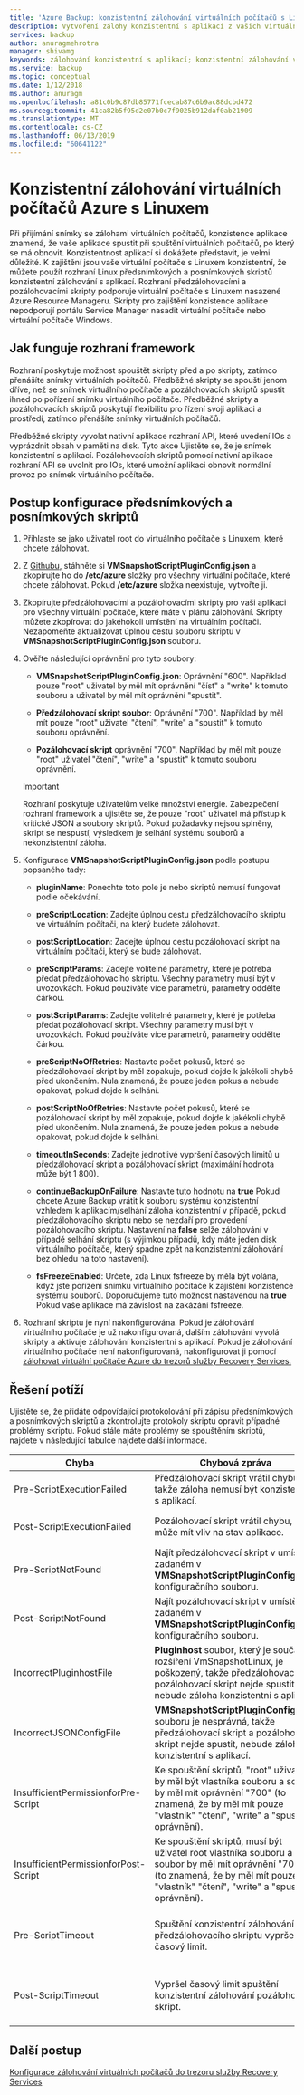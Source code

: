 ```yaml
---
title: 'Azure Backup: konzistentní zálohování virtuálních počítačů s Linuxem'
description: Vytvoření zálohy konzistentní s aplikací z vašich virtuálních počítačů s Linuxem do Azure. Tento článek vysvětluje, konfiguraci rozhraní skript pro zálohování Azure nasazené virtuální počítače s Linuxem. Tento článek také obsahuje informace o odstraňování potíží.
services: backup
author: anuragmehrotra
manager: shivamg
keywords: zálohování konzistentní s aplikací; konzistentní zálohování virtuálních počítačů Azure; Zálohování virtuálního počítače s Linuxem; Azure Backup
ms.service: backup
ms.topic: conceptual
ms.date: 1/12/2018
ms.author: anuragm
ms.openlocfilehash: a81c0b9c87db85771fcecab87c6b9ac88dcbd472
ms.sourcegitcommit: 41ca82b5f95d2e07b0c7f9025b912daf0ab21909
ms.translationtype: MT
ms.contentlocale: cs-CZ
ms.lasthandoff: 06/13/2019
ms.locfileid: "60641122"
---
```

# <a name="application-consistent-backup-of-azure-linux-vms"></a>Konzistentní zálohování virtuálních počítačů Azure s Linuxem

Při přijímání snímky se zálohami virtuálních počítačů, konzistence aplikace znamená, že vaše aplikace spustit při spuštění virtuálních počítačů, po který se má obnovit. Konzistentnost aplikací si dokážete představit, je velmi důležité. K zajištění jsou vaše virtuální počítače s Linuxem konzistentní, že můžete použít rozhraní Linux předsnímkových a posnímkových skriptů konzistentní zálohování s aplikací. Rozhraní předzálohovacími a pozálohovacími skripty podporuje virtuální počítače s Linuxem nasazené Azure Resource Manageru. Skripty pro zajištění konzistence aplikace nepodporují portálu Service Manager nasadit virtuální počítače nebo virtuální počítače Windows.

## <a name="how-the-framework-works"></a>Jak funguje rozhraní framework

Rozhraní poskytuje možnost spouštět skripty před a po skripty, zatímco přenášíte snímky virtuálních počítačů. Předběžné skripty se spouští jenom dříve, než se snímek virtuálního počítače a pozálohovacích skriptů spustit ihned po pořízení snímku virtuálního počítače. Předběžné skripty a pozálohovacích skriptů poskytují flexibilitu pro řízení svoji aplikaci a prostředí, zatímco přenášíte snímky virtuálních počítačů.

Předběžné skripty vyvolat nativní aplikace rozhraní API, které uvedení IOs a vyprázdnit obsah v paměti na disk. Tyto akce Ujistěte se, že je snímek konzistentní s aplikací. Pozálohovacích skriptů pomocí nativní aplikace rozhraní API se uvolnit pro IOs, které umožní aplikaci obnovit normální provoz po snímek virtuálního počítače.

## <a name="steps-to-configure-pre-script-and-post-script"></a>Postup konfigurace předsnímkových a posnímkových skriptů

1. Přihlaste se jako uživatel root do virtuálního počítače s Linuxem, které chcete zálohovat.

2. Z [Githubu](https://github.com/MicrosoftAzureBackup/VMSnapshotPluginConfig), stáhněte si **VMSnapshotScriptPluginConfig.json** a zkopírujte ho do **/etc/azure** složky pro všechny virtuální počítače, které chcete zálohovat. Pokud **/etc/azure** složka neexistuje, vytvořte ji.

3. Zkopírujte předzálohovacími a pozálohovacími skripty pro vaši aplikaci pro všechny virtuální počítače, které máte v plánu zálohování. Skripty můžete zkopírovat do jakéhokoli umístění na virtuálním počítači. Nezapomeňte aktualizovat úplnou cestu souboru skriptu v **VMSnapshotScriptPluginConfig.json** souboru.

4. Ověřte následující oprávnění pro tyto soubory:

   - **VMSnapshotScriptPluginConfig.json**: Oprávnění "600". Například pouze "root" uživatel by měl mít oprávnění "číst" a "write" k tomuto souboru a uživatel by měl mít oprávnění "spustit".

   - **Předzálohovací skript soubor**: Oprávnění "700".  Například by měl mít pouze "root" uživatel "čtení", "write" a "spustit" k tomuto souboru oprávnění.

   - **Pozálohovací skript** oprávnění "700". Například by měl mít pouze "root" uživatel "čtení", "write" a "spustit" k tomuto souboru oprávnění.

   > [!Important]
   > Rozhraní poskytuje uživatelům velké množství energie. Zabezpečení rozhraní framework a ujistěte se, že pouze "root" uživatel má přístup k kritické JSON a soubory skriptů.
   > Pokud požadavky nejsou splněny, skript se nespustí, výsledkem je selhání systému souborů a nekonzistentní záloha.
   >

5. Konfigurace **VMSnapshotScriptPluginConfig.json** podle postupu popsaného tady:
    - **pluginName**: Ponechte toto pole je nebo skriptů nemusí fungovat podle očekávání.

    - **preScriptLocation**: Zadejte úplnou cestu předzálohovacího skriptu ve virtuálním počítači, na který budete zálohovat.

    - **postScriptLocation**: Zadejte úplnou cestu pozálohovací skript na virtuálním počítači, který se bude zálohovat.

    - **preScriptParams**: Zadejte volitelné parametry, které je potřeba předat předzálohovacího skriptu. Všechny parametry musí být v uvozovkách. Pokud používáte více parametrů, parametry oddělte čárkou.

    - **postScriptParams**: Zadejte volitelné parametry, které je potřeba předat pozálohovací skript. Všechny parametry musí být v uvozovkách. Pokud používáte více parametrů, parametry oddělte čárkou.

    - **preScriptNoOfRetries**: Nastavte počet pokusů, které se předzálohovací skript by měl zopakuje, pokud dojde k jakékoli chybě před ukončením. Nula znamená, že pouze jeden pokus a nebude opakovat, pokud dojde k selhání.

    - **postScriptNoOfRetries**:  Nastavte počet pokusů, které se pozálohovací skript by měl zopakuje, pokud dojde k jakékoli chybě před ukončením. Nula znamená, že pouze jeden pokus a nebude opakovat, pokud dojde k selhání.

    - **timeoutInSeconds**: Zadejte jednotlivé vypršení časových limitů u předzálohovací skript a pozálohovací skript (maximální hodnota může být 1 800).

    - **continueBackupOnFailure**: Nastavte tuto hodnotu na **true** Pokud chcete Azure Backup vrátit k souboru systému konzistentní vzhledem k aplikacím/selhání záloha konzistentní v případě, pokud předzálohovacího skriptu nebo se nezdaří pro provedení pozálohovacího skriptu. Nastavení na **false** selže zálohování v případě selhání skriptu (s výjimkou případů, kdy máte jeden disk virtuálního počítače, který spadne zpět na konzistentní zálohování bez ohledu na toto nastavení).

    - **fsFreezeEnabled**: Určete, zda Linux fsfreeze by měla být volána, když jste pořízení snímku virtuálního počítače k zajištění konzistence systému souborů. Doporučujeme tuto možnost nastavenou na **true** Pokud vaše aplikace má závislost na zakázání fsfreeze.

6. Rozhraní skriptu je nyní nakonfigurována. Pokud je zálohování virtuálního počítače je už nakonfigurovaná, dalším zálohování vyvolá skripty a aktivuje zálohování konzistentní s aplikací. Pokud je zálohování virtuálního počítače není nakonfigurovaná, nakonfigurovat ji pomocí [zálohovat virtuální počítače Azure do trezorů služby Recovery Services.](https://docs.microsoft.com/azure/backup/backup-azure-vms-first-look-arm)

## <a name="troubleshooting"></a>Řešení potíží

Ujistěte se, že přidáte odpovídající protokolování při zápisu předsnímkových a posnímkových skriptů a zkontrolujte protokoly skriptu opravit případné problémy skriptu. Pokud stále máte problémy se spouštěním skriptů, najdete v následující tabulce najdete další informace.

| Chyba | Chybová zpráva | Doporučená akce |
| ------------------------ | -------------- | ------------------ |
| Pre-ScriptExecutionFailed |Předzálohovací skript vrátil chybu, takže záloha nemusí být konzistentní s aplikací.   | Podívejte se na protokoly chyb vašeho skriptu, pokud chcete problém vyřešit.|  
|   Post-ScriptExecutionFailed |    Pozálohovací skript vrátil chybu, která může mít vliv na stav aplikace. |    Podívejte se na protokoly chyb vašeho skriptu, abyste tento problém vyřešit a zkontrolovat stav aplikace. |
| Pre-ScriptNotFound |  Najít předzálohovací skript v umístění zadaném v **VMSnapshotScriptPluginConfig.json** konfiguračního souboru. |   Zkontrolujte, že to předzálohovací skript nachází na cestu, která je určena v konfiguračním souboru, aby zálohování konzistentní s aplikací.|
| Post-ScriptNotFound | Najít pozálohovací skript v umístění zadaném v **VMSnapshotScriptPluginConfig.json** konfiguračního souboru. |   Zkontrolujte, že to pozálohovací skript nachází na cestě zadané v konfiguračním souboru, aby zálohování konzistentní s aplikací.|
| IncorrectPluginhostFile | **Pluginhost** soubor, který je součástí rozšíření VmSnapshotLinux, je poškozený, takže předzálohovací a pozálohovací skript nejde spustit, nebude záloha konzistentní s aplikací. | Odinstalace **VmSnapshotLinux** rozšíření a bude automaticky znovu při dalším zálohování se tento problém vyřešit. |
| IncorrectJSONConfigFile | **VMSnapshotScriptPluginConfig.json** souboru je nesprávná, takže předzálohovací skript a pozálohovací skript nejde spustit, nebude záloha konzistentní s aplikací. | Stáhněte si kopii z [Githubu](https://github.com/MicrosoftAzureBackup/VMSnapshotPluginConfig) a konfigurovat znova. |
| InsufficientPermissionforPre-Script | Ke spouštění skriptů, "root" uživatel by měl být vlastníka souboru a soubor by měl mít oprávnění "700" (to znamená, že by měl mít pouze "vlastník" "čtení", "write" a "spustit" oprávnění). | Ujistěte se, že uživatel "root" je "vlastník" soubor skriptu a že pouze "vlastník" je "oprávnění ke čtení", "write" a "spustit". |
| InsufficientPermissionforPost-Script | Ke spouštění skriptů, musí být uživatel root vlastníka souboru a soubor by měl mít oprávnění "700" (to znamená, že by měl mít pouze "vlastník" "čtení", "write" a "spustit" oprávnění). | Ujistěte se, že uživatel "root" je "vlastník" soubor skriptu a že pouze "vlastník" je "oprávnění ke čtení", "write" a "spustit". |
| Pre-ScriptTimeout | Spuštění konzistentní zálohování předzálohovacího skriptu vypršel časový limit. | Zkontrolujte skript a zvýšit časový limit v **VMSnapshotScriptPluginConfig.json** soubor, který se nachází ve **/etc/azure**. |
| Post-ScriptTimeout | Vypršel časový limit spuštění konzistentní zálohování pozálohovací skript. | Zkontrolujte skript a zvýšit časový limit v **VMSnapshotScriptPluginConfig.json** soubor, který se nachází ve **/etc/azure**. |

## <a name="next-steps"></a>Další postup
[Konfigurace zálohování virtuálních počítačů do trezoru služby Recovery Services](https://docs.microsoft.com/azure/backup/backup-azure-arm-vms)
